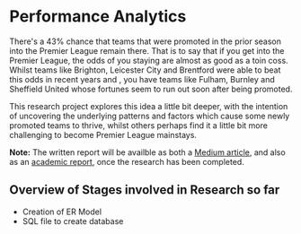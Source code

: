 # Performance Analytics

There's a 43% chance that teams that were promoted in the prior season into the Premier League remain there. That is to say that if you get into the Premier League, the odds of you staying are almost as good as a toin coss. Whilst teams like Brighton, Leicester City and Brentford were able to beat this odds in recent years and , you have teams like Fulham, Burnley and Sheffield United whose fortunes seem to run out soon after being promoted. 

This research project explores this idea a little bit deeper, with the intention of uncovering the underlying patterns and factors which cause some newly promoted teams to thrive, whilst others perhaps find it a little bit more challenging to become Premier League mainstays.

**Note:** The written report will be availble as both a [Medium article](), and also as an [academic report](), once the research has been completed.

## Overview of Stages involved in Research so far
- Creation of ER Model
- SQL file to create database
<!-- - Web scraping (next) -->

<!-- ## What you will find in this report
- Entity Relationship (ER) model
- SQL file to create database objects
- Python script to run to perform all of the data transformations and loading,  as well as data visualizations.
- SQL file for data analysis 
- Tableau for data visualizations.
- Written Report -->